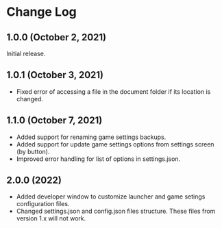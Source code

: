 # Change Log

## 1.0.0 (October 2, 2021)
Initial release.

## 1.0.1 (October 3, 2021)
* Fixed error of accessing a file in the document folder if its location is changed.

## 1.1.0 (October 7, 2021)
* Added support for renaming game settings backups.
* Added support for update game settings options from settings screen (by button).
* Improved error handling for list of options in settings.json.

## 2.0.0 (2022)
* Added developer window to customize launcher and game setings configuration files.
* Changed settings.json and config.json files structure. These files from version 1.x will not work.